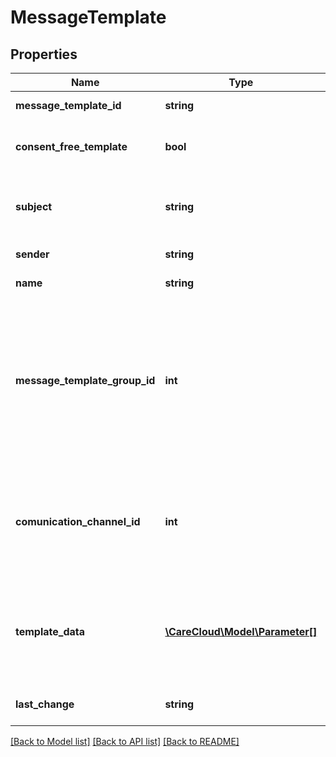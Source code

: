 # MessageTemplate

## Properties
Name | Type | Description | Notes
------------ | ------------- | ------------- | -------------
**message_template_id** | **string** | The unique id of the message_template | [optional] 
**consent_free_template** | **bool** | If true, customer can recieve message without any consent(GDPR, etc.) | [optional] 
**subject** | **string** | Subject of the message template. Mandatory only in case of email template | 
**sender** | **string** | Sender of the message template | 
**name** | **string** | Name of the message template | 
**message_template_group_id** | **int** | The unique id of the message template group. *Possible values are: 1 - newsletter template / 2- system template(registration message, order summary message, etc.) / 3 - transactional communication(for hotel, traveling,...)* | 
**comunication_channel_id** | **int** | The unique id of the communication channel. *Possible values are: 1 - email / 2- SMS / 4 - PUSH notification (Apple or Google)/ 5 - internal system notification* | 
**template_data** | [**\CareCloud\Model\Parameter[]**](Parameter.md) | Template data could contains array of customized paramteres. They may have influence on template display or add values to template | [optional] 
**last_change** | **string** | Date and time of the last change *(YYYY-MM-DD HH:MM:SS)* | [optional] 

[[Back to Model list]](../../README.md#documentation-for-models) [[Back to API list]](../../README.md#documentation-for-api-endpoints) [[Back to README]](../../README.md)

